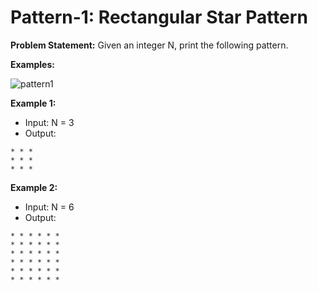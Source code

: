 # Pattern-1: Rectangular Star Pattern

**Problem Statement:** Given an integer N, print the following pattern.

**Examples:**

![pattern1](https://github.com/user-attachments/assets/1108cc46-a286-421d-98b3-2cdba9c2c400)

**Example 1:**
- Input: N = 3
- Output:
```
* * *
* * *
* * *
```

**Example 2:**
- Input: N = 6
- Output:
```
* * * * * *
* * * * * *
* * * * * *
* * * * * *
* * * * * *
* * * * * *
```

